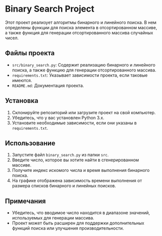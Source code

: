 # Binary Search Project

Этот проект реализует алгоритмы бинарного и линейного поиска. В нем определены функции для поиска элемента в отсортированном массиве, а также функция для генерации отсортированного массива случайных чисел.

## Файлы проекта

- `src/binary_search.py`: Содержит реализацию бинарного и линейного поиска, а также функцию для генерации отсортированного массива.
- `requirements.txt`: Указывает зависимости проекта, если таковые имеются.
- `README.md`: Документация проекта.

## Установка

1. Склонируйте репозиторий или загрузите проект на свой компьютер.
2. Убедитесь, что у вас установлен Python 3.x.
3. Установите необходимые зависимости, если они указаны в `requirements.txt`.

## Использование

1. Запустите файл `binary_search.py` из папки `src`.
2. Введите число, которое вы хотите найти в сгенерированном массиве.
3. Получите индекс искомого числа и время выполнения бинарного поиска.
4. На графике отображена зависимость времени выполнения от размера списков бинарного и линейных поисков.

## Примечания

- Убедитесь, что вводимое число находится в диапазоне значений, используемых для генерации массива.
- Проект может быть расширен для поддержки дополнительных функций поиска или улучшения производительности.